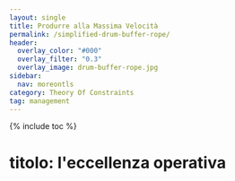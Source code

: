 ```yaml
---
layout: single
title: Produrre alla Massima Velocità
permalink: /simplified-drum-buffer-rope/
header:
  overlay_color: "#000"
  overlay_filter: "0.3"
  overlay_image: drum-buffer-rope.jpg
sidebar: 
  nav: moreontls
category: Theory Of Constraints
tag: management
---
```

{% include toc %}

# titolo: l'eccellenza operativa